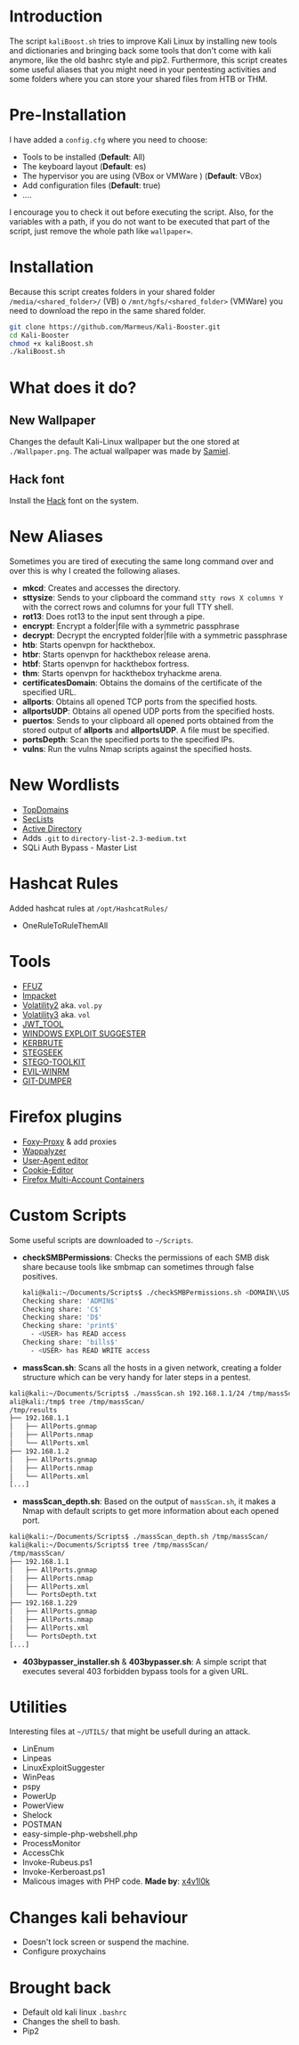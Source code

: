 # Introduction
The script `kaliBoost.sh` tries to improve Kali Linux by installing new tools and dictionaries and bringing back some tools that don't come with kali anymore, like the old bashrc style and pip2.
Furthermore, this script creates some useful aliases that you might need in your pentesting activities and some folders where you can store your shared files from HTB or THM.

# Pre-Installation
I have added a `config.cfg` where you need to choose:

* Tools to be installed (**Default**: All)
* The keyboard layout (**Default**: es)
* The hypervisor you are using (VBox or VMWare ) (**Default**: VBox)
* Add configuration files (**Default**: true)
* ....

I encourage you to check it out before executing the script. Also, for the variables with a path, if you do not want to be executed that part of the script, just remove the whole path like `wallpaper=`.

# Installation

Because this script creates folders in your shared folder `/media/<shared_folder>/` (VB) o `/mnt/hgfs/<shared_folder>` (VMWare) you need to download the repo in the same shared folder.

```bash
git clone https://github.com/Marmeus/Kali-Booster.git
cd Kali-Booster
chmod +x kaliBoost.sh
./kaliBoost.sh
```
# What does it do?

## New Wallpaper

Changes the default Kali-Linux wallpaper but the one stored at `./Wallpaper.png`. The actual wallpaper was made by [Samiel](https://www.teepublic.com/user/samiel).

## Hack font

Install the [Hack](https://github.com/source-foundry/Hack) font on the system.

# New Aliases
Sometimes you are tired of executing the same long command over and over this is why I created the following aliases.
-  **mkcd**: Creates and accesses the directory.
-  **sttysize**: Sends to your clipboard the command `stty rows X columns Y` with the correct rows and columns for your full TTY shell. 
-  **rot13**: Does rot13 to the input sent through a pipe.
-  **encrypt**: Encrypt a folder|file with a symmetric passphrase
- **decrypt**: Decrypt the encrypted folder|file with a symmetric passphrase
-  **htb**: Starts openvpn for hackthebox.
-  **htbr**: Starts openvpn for hackthebox release arena.
-  **htbf**: Starts openvpn for hackthebox fortress.
-  **thm**: Starts openvpn for hackthebox tryhackme arena.
-  **certificatesDomain**: Obtains the domains of the certificate of the specified URL.
-  **allports**: Obtains all opened TCP ports from the specified hosts.
-  **allportsUDP**: Obtains all opened UDP ports from the specified hosts.
-  **puertos**: Sends to your clipboard all opened ports obtained from the stored output of **allports** and **allportsUDP**. A file must be specified. 
-  **portsDepth**: Scan the specified ports to the specified IPs.
-  **vulns**: Run the vulns Nmap scripts against the specified hosts.

# New Wordlists

-  [TopDomains](https://github.com/rbsec/dnscan)
-  [SecLists](https://github.com/danielmiessler/SecLists)
-  [Active Directory](https://github.com/Cryilllic/Active-Directory-Wordlists)
-  Adds `.git` to `directory-list-2.3-medium.txt`
-  SQLi Auth Bypass - Master List

# Hashcat Rules
Added hashcat rules at `/opt/HashcatRules/`
- OneRuleToRuleThemAll

# Tools
- [FFUZ](https://github.com/ffuf/ffuf/)
- [Impacket](https://github.com/ffuf/ffuf)
- [Volatility2](https://github.com/volatilityfoundation/volatility) aka. `vol.py`
- [Volatility3](https://github.com/volatilityfoundation/volatility3) aka. `vol`
- [JWT_TOOL](https://github.com/ticarpi/jwt_tool)
- [WINDOWS EXPLOIT SUGGESTER](https://github.com/AonCyberLabs/Windows-Exploit-Suggester/)
- [KERBRUTE](https://github.com/ropnop/kerbrute/)
- [STEGSEEK](https://github.com/RickdeJager/stegseek/)
- [STEGO-TOOLKIT](https://github.com/DominicBreuker/stego-toolkit)
- [EVIL-WINRM](https://github.com/Hackplayers/evil-winrm)
- [GIT-DUMPER](https://github.com/arthaud/git-dumper)

# Firefox plugins
- [Foxy-Proxy](https://addons.mozilla.org/en-US/firefox/addon/foxyproxy-standard/) & add proxies
- [Wappalyzer](https://addons.mozilla.org/en-US/firefox/addon/wappalyzer/)
- [User-Agent editor](https://addons.mozilla.org/en-US/firefox/addon/user-agent-string-switcher/)
- [Cookie-Editor](https://addons.mozilla.org/en-US/firefox/addon/cookie-editor/)
- [Firefox Multi-Account Containers](https://addons.mozilla.org/en-US/firefox/addon/multi-account-containers/)

# Custom Scripts
Some useful scripts are downloaded to `~/Scripts`.

- **checkSMBPermissions**: Checks the permissions of each SMB disk share because tools like smbmap can sometimes through false positives.

  ```bash
  kali@kali:~/Documents/Scripts$ ./checkSMBPermissions.sh <DOMAIN\\USER> <PASSWORD> <IP>
  Checking share: 'ADMIN$'
  Checking share: 'C$'
  Checking share: 'D$'
  Checking share: 'print$'
    - <USER> has READ access
  Checking share: 'bills$'
    - <USER> has READ WRITE access
  ```

- **massScan.sh**: Scans all the hosts in a given network, creating a folder structure which can be very handy for later steps in a pentest.

```bash
kali@kali:~/Documents/Scripts$ ./massScan.sh 192.168.1.1/24 /tmp/massScan/
ali@kali:/tmp$ tree /tmp/massScan/
/tmp/results
├── 192.168.1.1
│   ├── AllPorts.gnmap
│   ├── AllPorts.nmap
│   └── AllPorts.xml
├── 192.168.1.2
│   ├── AllPorts.gnmap
│   ├── AllPorts.nmap
│   └── AllPorts.xml
[...]
```

- **massScan_depth.sh**: Based on the output of `massScan.sh`, it makes a Nmap with default scripts to get more information about each opened port.

```bash
kali@kali:~/Documents/Scripts$ ./massScan_depth.sh /tmp/massScan/
kali@kali:~/Documents/Scripts$ tree /tmp/massScan/
/tmp/massScan/
├── 192.168.1.1
│   ├── AllPorts.gnmap
│   ├── AllPorts.nmap
│   ├── AllPorts.xml
│   └── PortsDepth.txt
├── 192.168.1.229
│   ├── AllPorts.gnmap
│   ├── AllPorts.nmap
│   ├── AllPorts.xml
│   └── PortsDepth.txt
[...]
```

* **403bypasser_installer.sh** & **403bypasser.sh**: A simple script that executes several 403 forbidden bypass tools for a given URL.

# Utilities

Interesting files at `~/UTILS/` that might be usefull during an attack.

- LinEnum
- Linpeas
- LinuxExploitSuggester
- WinPeas
- pspy
- PowerUp
- PowerView
- Shelock
- POSTMAN
- easy-simple-php-webshell.php
- ProcessMonitor
- AccessChk
- Invoke-Rubeus.ps1
- Invoke-Kerberoast.ps1
- Malicous images with PHP code. **Made by**: [x4v1l0k](https://twitter.com/x4v1l0k)

# Changes kali behaviour
- Doesn't lock screen or suspend the machine.
- Configure proxychains

# Brought back
- Default old kali linux `.bashrc`
- Changes the shell to bash.
- Pip2

